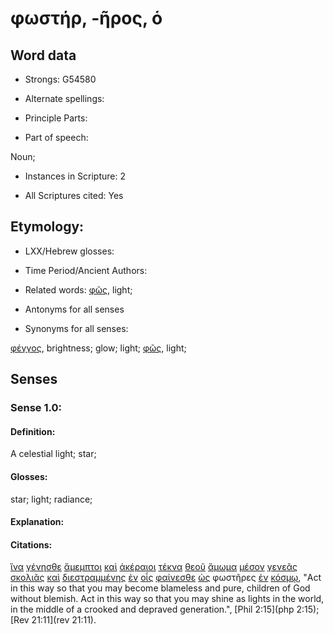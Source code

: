 # φωστήρ, -ῆρος, ὁ

<!-- Status: S2=NeedsFinalCheck -->
<!-- Lexica used for edits: BDAG, FFM, LN, A-S -->

## Word data

* Strongs: G54580

* Alternate spellings:


* Principle Parts: 

* Part of speech: 

Noun;

* Instances in Scripture: 2

* All Scriptures cited: Yes

## Etymology: 

* LXX/Hebrew glosses: 

* Time Period/Ancient Authors: 

* Related words: [φῶς](../G54570/01.md), light;

* Antonyms for all senses

* Synonyms for all senses: 

[φέγγος](../G53380/01.md), brightness; glow; light;
[φῶς](../G54570/01.md), light;

## Senses 

### Sense 1.0:

#### Definition: 

A celestial light; star;

#### Glosses:

star; light; radiance;

#### Explanation:

#### Citations:

[ἵνα](../G24430/01.md) [γένησθε](../G10960/01.md) [ἄμεμπτοι](../G02730/01.md) [καὶ](../G25320/01.md) [ἀκέραιοι](../G01850/01.md) [τέκνα](../G50430/01.md) [θεοῦ](../G23160/01.md) [ἄμωμα](../G02990/01.md) [μέσον](../G33190/01.md) [γενεᾶς](../G10740/01.md) [σκολιᾶς](../G46460/01.md) [καὶ](../G25320/01.md) [διεστραμμένης](../G12940/01.md) [ἐν](../G17220/01.md) [οἷς](../G37390/01.md) [φαίνεσθε](../G53160/01.md) [ὡς](../G56130/01.md) φωστῆρες [ἐν](../G17220/01.md) [κόσμῳ](../G28890/01.md), "Act in this way so that you may become blameless and pure, children of God without blemish. Act in this way so that you may shine as lights in the world, in the middle of a crooked and depraved generation.", [Phil 2:15](php 2:15);  [Rev 21:11](rev 21:11). 


